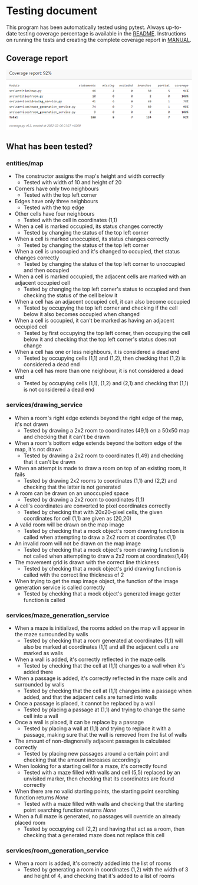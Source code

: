# Testing document
This program has been automatically tested using pytest. Always up-to-date testing coverage percentage is available in the [README](https://github.com/Veloxization/dnd-dungeon-generator/blob/master/README.md). Instructions on running the tests and creating the complete coverage report in [MANUAL](https://github.com/Veloxization/dnd-dungeon-generator/blob/main/documentation/MANUAL.md).

## Coverage report
<img src="https://github.com/Veloxization/dnd-dungeon-generator/blob/master/documentation/images/coveragereport.png">

## What has been tested?
### entities/map
- The constructor assigns the map's height and width correctly
    - Tested with width of 10 and height of 20
- Corners have only two neighbours
    - Tested with the top left corner
- Edges have only three neighbours
    - Tested with the top edge
- Other cells have four neighbours
    - Tested with the cell in coordinates (1,1)
- When a cell is marked occupied, its status changes correctly
    - Tested by changing the status of the top left corner
- When a cell is marked unoccupied, its status changes correctly
    - Tested by changing the status of the top left corner
- When a cell is unoccupied and it's changed to occupied, thet status changes correctly
    - Tested by changing the status of the top left corner to unoccupied and then occupied
- When a cell is marked occupied, the adjacent cells are marked with an adjacent occupied cell
    - Tested by changing the top left corner's status to occupied and then checking the status of the cell below it
- When a cell has an adjacent occupied cell, it can also become occupied
    - Tested by occupying the top left corner and checking if the cell below it also becomes occupied when changed
- When a cell is occupied, it can't be marked as having an adjacent occupied cell
    - Tested by first occupying the top left corner, then occupying the cell below it and checking that the top left corner's status does not change
- When a cell has one or less neighbours, it is considered a dead end
    - Tested by occupying cells (1,1) and (1,2), then checking that (1,2) is considered a dead end
- When a cell has more than one neighbour, it is not considered a dead end
    - Tested by occupying cells (1,1), (1,2) and (2,1) and checking that (1,1) is not considered a dead end
### services/drawing_service
- When a room's right edge extends beyond the right edge of the map, it's not drawn
    - Tested by drawing a 2x2 room to coordinates (49,1) on a 50x50 map and checking that it can't be drawn
- When a room's bottom edge extends beyond the bottom edge of the map, it's not drawn
    - Tested by drawing a 2x2 room to coordinates (1,49) and checking that it can't be drawn
- When an attempt is made to draw a room on top of an existing room, it fails
    - Tested by drawing 2x2 rooms to coordinates (1,1) and (2,2) and checking that the latter is not generated
- A room can be drawn on an unoccupied space
    - Tested by drawing a 2x2 room to coordinates (1,1)
- A cell's coordinates are converted to pixel coordinates correctly
    - Tested by checking that with 20x20-pixel cells, the given coordinates for cell (1,1) are given as (20,20)
- A valid room will be drawn on the map image
    - Tested by checking that a mock object's room drawing function is called when attempting to draw a 2x2 room at coordinates (1,1)
- An invalid room will not be drawn on the map image
    - Tested by checking that a mock object's room drawing function is not called when attempting to draw a 2x2 room at coordinates(1,49)
- The movement grid is drawn with the correct line thickness
    - Tested by checking that a mock object's grid drawing function is called with the correct line thickness of 2
- When trying to get the map image object, the function of the image generation service is called correctly
    - Tested by checking that a mock object's generated image getter function is called
### services/maze_generation_service
- When a maze is initialized, the rooms added on the map will appear in the maze surrounded by walls
    - Tested by checking that a room generated at coordinates (1,1) will also be marked at coordinates (1,1) and all the adjacent cells are marked as walls
- When a wall is added, it's correctly reflected in the maze cells
    - Tested by checking that the cell at (1,1) changes to a wall when it's added there
- When a passage is added, it's correctly reflected in the maze cells and surrounded by walls
    - Tested by checking that the cell at (1,1) changes into a passage when added, and that the adjacent cells are turned into walls
- Once a passage is placed, it cannot be replaced by a wall
    - Tested by placing a passage at (1,1) and trying to change the same cell into a wall
- Once a wall is placed, it can be replace by a passage
    - Tested by placing a wall at (1,1) and trying to replace it with a passage, making sure that the wall is removed from the list of walls
- The amount of non-diagnonally adjacent passages is calculated correctly
    - Tested by placing new passages around a certain point and checking that the amount increases accordingly
- When looking for a starting cell for a maze, it's correctly found
    - Tested with a maze filled with walls and cell (5,5) replaced by an unvisited marker, then checking that its coordinates are found correctly
- When there are no valid starting points, the starting point searching function returns _None_
    - Tested with a maze filled with walls and checking that the starting point searching function returns _None_
- When a full maze is generated, no passages will override an already placed room
    - Tested by occupying cell (2,2) and having that act as a room, then checking that a generated maze does not replace this cell
### services/room_generation_service
- When a room is added, it's correctly added into the list of rooms
    - Tested by generating a room in coordinates (1,2) with the width of 3 and height of 4, and checking that it's added to a list of rooms
